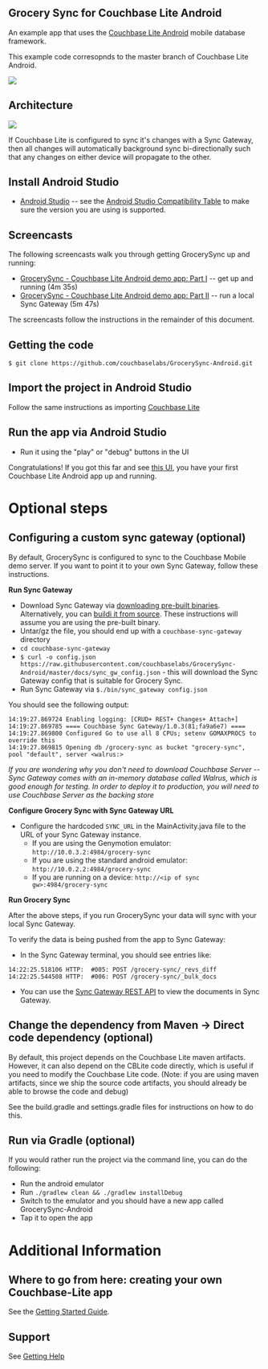 ## Grocery Sync for Couchbase Lite Android 

An example app that uses the [Couchbase Lite Android](https://github.com/couchbase/couchbase-lite-android) mobile database framework.

This example code corresopnds to the master branch of Couchbase Lite Android.  
 
![](http://cl.ly/image/1H11131G2c3d/Screen%20Shot%202013-05-14%20at%204.44.48%20PM.png)
 
 
## Architecture

![](http://cl.ly/image/3c1k113o182b/GrocerySync.png)

If Couchbase Lite is configured to sync it's changes with a Sync Gateway, then all changes will automatically background sync bi-directionally such that any changes on either device will propagate to the other.

## Install Android Studio

* [Android Studio](http://developer.android.com/sdk/installing/studio.html) -- see the [Android Studio Compatibility Table](https://github.com/couchbase/couchbase-lite-android/blob/master/README.md#building-couchbase-lite-via-android-studio) to make sure the version you are using is supported.

## Screencasts

The following screencasts walk you through getting GrocerySync up and running:

* [GrocerySync - Couchbase Lite Android demo app: Part I](https://www.youtube.com/watch?v=9rWY2CrnFHw) -- get up and running (4m 35s)
* [GrocerySync - Couchbase Lite Android demo app: Part II](https://www.youtube.com/watch?v=rX9IPMBl780) -- run a local Sync Gateway (5m 47s)

The screencasts follow the instructions in the remainder of this document.

## Getting the code

```
$ git clone https://github.com/couchbaselabs/GrocerySync-Android.git
```

## Import the project in Android Studio

Follow the same instructions as importing [Couchbase Lite](https://github.com/couchbase/couchbase-lite-android#importing-project-into-android-studio)

## Run the app via Android Studio

* Run it using the "play" or "debug" buttons in the UI

Congratulations!  If you got this far and see [this UI](http://cl.ly/image/1H11131G2c3d/Screen%20Shot%202013-05-14%20at%204.44.48%20PM.png), you have your first Couchbase Lite Android app up and running.

# Optional steps

## Configuring a custom sync gateway (optional)

By default, GrocerySync is configured to sync to the Couchbase Mobile demo server.  If you want to point it to your own Sync Gateway, follow these instructions.

**Run Sync Gateway**

* Download Sync Gateway via [downloading pre-built binaries](http://www.couchbase.com/nosql-databases/downloads#Couchbase_Mobile).  Alternatively, you can [buildi it from source](https://github.com/couchbase/sync_gateway).  These instructions will assume you are using the pre-built binary.
* Untar/gz the file, you should end up with a `couchbase-sync-gateway` directory
* `cd couchbase-sync-gateway`
* `$ curl -o config.json https://raw.githubusercontent.com/couchbaselabs/GrocerySync-Android/master/docs/sync_gw_config.json` - this will download the Sync Gateway config that is suitable for Grocery Sync.
* Run Sync Gateway via `$./bin/sync_gateway config.json`

You should see the following output:

```
14:19:27.869724 Enabling logging: [CRUD+ REST+ Changes+ Attach+]
14:19:27.869785 ==== Couchbase Sync Gateway/1.0.3(81;fa9a6e7) ====
14:19:27.869800 Configured Go to use all 8 CPUs; setenv GOMAXPROCS to override this
14:19:27.869815 Opening db /grocery-sync as bucket "grocery-sync", pool "default", server <walrus:>
``` 

*If you are wondering why you don't need to download Couchbase Server -- Sync Gateway comes with an in-memory database called Walrus, which is good enough for testing.  In order to deploy it to production, you will need to use Couchbase Server as the backing store*

**Configure Grocery Sync with Sync Gateway URL**

* Configure the hardcoded `SYNC_URL` in the MainActivity.java file to the URL of your Sync Gateway instance.  
    - If you are using the Genymotion emulator: `http://10.0.3.2:4984/grocery-sync`
    - If you are using the standard android emulator: `http://10.0.2.2:4984/grocery-sync`
    - If you are running on a device: `http://<ip of sync gw>:4984/grocery-sync`

**Run Grocery Sync**

After the above steps, if you run GrocerySync your data will sync with your local Sync Gateway.  

To verify the data is being pushed from the app to Sync Gateway:

* In the Sync Gateway terminal, you should see entries like:

```
14:22:25.518106 HTTP:  #005: POST /grocery-sync/_revs_diff
14:22:25.544508 HTTP:  #006: POST /grocery-sync/_bulk_docs
```

* You can use the [Sync Gateway REST API](http://developer.couchbase.com/mobile/develop/references/sync-gateway/rest-api/index.html) to view the documents in Sync Gateway.



## Change the dependency from Maven -> Direct code dependency (optional)

By default, this project depends on the Couchbase Lite maven artifacts.  However, it can also depend on the CBLite code directly, which is useful if you need to modify the Couchbase Lite code.  (Note: if you are using maven artifacts, since we ship the source code artifacts, you should already be able to browse the code and debug)

See the build.gradle and settings.gradle files for instructions on how to do this.

## Run via Gradle (optional)

If you would rather run the project via the command line, you can do the following:

* Run the android emulator
* Run `./gradlew clean && ./gradlew installDebug`
* Switch to the emulator and you should have a new app called GrocerySync-Android
* Tap it to open the app

# Additional Information

## Where to go from here: creating your own Couchbase-Lite app

See the [Getting Started Guide](http://developer.couchbase.com/mobile/develop/training/build-first-android-app/index.html).

## Support

See [Getting Help](https://github.com/couchbase/couchbase-lite-android#getting-help)